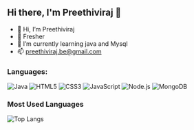 
<!---
preethivi-raj/preethivi-raj is a ✨ special ✨ repository because its `README.md` (this file) appears on your GitHub profile.
You can click the Preview link to take a look at your changes.
--->

## Hi there, I'm Preethiviraj 👋


- 👋 Hi, I’m Preethiviraj
- 👀 Fresher
- 🌱 I’m currently learning  java and Mysql
- 📫 preethiviraj.be@gmail.com


### Languages:
![Java](https://img.shields.io/badge/-Java-007396?style=flat&logo=java&logoColor=white)
![HTML5](https://img.shields.io/badge/-HTML5-E34F26?style=flat&logo=html5&logoColor=white)
![CSS3](https://img.shields.io/badge/-CSS3-1572B6?style=flat&logo=css3&logoColor=white)
![JavaScript](https://img.shields.io/badge/-JavaScript-F7DF1E?style=flat&logo=javascript&logoColor=black)
![Node.js](https://img.shields.io/badge/-Node.js-339933?style=flat&logo=node.js&logoColor=white)
![MongoDB](https://img.shields.io/badge/-MongoDB-47A248?style=flat&logo=mongodb&logoColor=white)




### Most Used Languages
![Top Langs](https://github-readme-stats.vercel.app/api/top-langs/?username=preethivi-raj&layout=compact&theme=radical)

